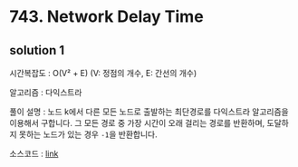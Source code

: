 # 743. Network Delay Time

## solution 1

시간복잡도 : O(V² + E) (V: 정점의 개수, E: 간선의 개수)

알고리즘 : 다익스트라

풀이 설명 : 노드 k에서 다른 모든 노드로 출발하는 최단경로를 다익스트라 알고리즘을 이용해서 구합니다. 그 모든 경로 중 가장 시간이 오래 걸리는 경로를 반환하며, 도달하지 못하는 노드가 있는 경우 `-1`을 반환합니다.

소스코드 : [link](./743-yongjoonseo.py)


